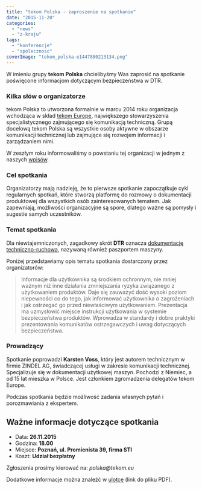 ```yaml
---
title: "tekom Polska - zaproszenie na spotkanie"
date: "2015-11-20"
categories: 
  - "news"
  - "z-kraju"
tags: 
  - "konferencje"
  - "spolecznosc"
coverImage: "tekom_polska-e1447880213134.png"
---
```


W imieniu grupy **tekom Polska** chcielibyśmy Was zaprosić na spotkanie poświęcone informacjom dotyczącym bezpieczeństwa w DTR.

### Kilka słów o organizatorze

tekom Polska to utworzona formalnie w marcu 2014 roku organizacja wchodząca w skład [tekom Europe](https://www.technical-communication.org/), największego stowarzyszenia specjalistycznego zajmującego się komunikacją techniczną. Grupą docelową tekom Polska są wszystkie osoby aktywne w obszarze komunikacji technicznej lub zajmujące się rozwojem informacji i zarządzaniem nimi.

W zeszłym roku informowaliśmy o powstaniu tej organizacji w jednym z naszych [wpisów](http://techwriter.pl/tekom-polska-witamy/).

### Cel spotkania

Organizatorzy mają nadzieję, że to pierwsze spotkanie zapoczątkuje cykl regularnych spotkań, które stworzą platformę do rozmowy o dokumentacji produktowej dla wszystkich osób zainteresowanych tematem. Jak zapewniają, możliwości organizacyjne są spore, dlatego ważne są pomysły i sugestie samych uczestników.

### Temat spotkania

Dla niewtajemniczonych, zagadkowy skrót **DTR** oznacza [dokumentację techniczno-ruchową](https://pl.wikipedia.org/wiki/Dokumentacja_techniczno-ruchowa), nazywaną również paszportem maszyny.

Poniżej przedstawiamy opis tematu spotkania dostarczony przez organizatorów:

> Informacje dla użytkownika są środkiem ochronnym, nie mniej ważnym niż inne działania zmniejszania ryzyka związanego z użytkowaniem produktów. Daje się zauważyć dość wysoki poziom niepewności co do tego, jak informować użytkownika o zagrożeniach i jak ostrzegać go przed niewłaściwym użytkowaniem. Prezentacja ma uzmysłowić miejsce instrukcji użytkowania w systemie bezpieczeństwa produktów. Wprowadza w standardy i dobre praktyki prezentowania komunikatów ostrzegawczych i uwag dotyczących bezpieczeństwa.

### Prowadzący

Spotkanie poprowadzi **Karsten Voss**, który jest autorem technicznym w firmie ZINDEL AG, świadczącej usługi w zakresie komunikacji technicznej. Specjalizuje się w dokumentacji użytkowej maszyn. Pochodzi z Niemiec, a od 15 lat mieszka w Polsce. Jest członkiem zgromadzenia delegatów tekom Europe.

Podczas spotkania będzie możliwość zadania własnych pytań i porozmawiania z ekspertem.

## Ważne informacje dotyczące spotkania

- Data: **26.11.2015**
- Godzina: **18.00**
- Miejsce: **Poznań, ul. Promienista 39, firma STI**
- Koszt: **Udział bezpłatny**

Zgłoszenia prosimy kierować na: _polska@tekom.eu_

Dodatkowe informacje można znaleźć w [ulotce](http://www.technical-communication.org/fileadmin/landesverbaende/pl/tekom_Polska_26_11_2015.pdf) (link do pliku PDF).
